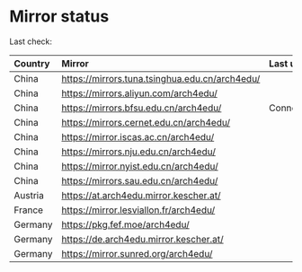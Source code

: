 <script src="./time.js"></script>
# Mirror status
Last check: <script type="text/javascript">localize(1743607561.9162173);</script>

|Country|Mirror|Last update|
|:------|:-----|:----------|
|China|https://mirrors.tuna.tsinghua.edu.cn/arch4edu/|<script type="text/javascript">localize(1743576266);</script>|
|China|https://mirrors.aliyun.com/arch4edu/|<script type="text/javascript">localize(1743576266);</script>|
|China|https://mirrors.bfsu.edu.cn/arch4edu/|ConnectionError|
|China|https://mirrors.cernet.edu.cn/arch4edu/|<script type="text/javascript">localize(1743576266);</script>|
|China|https://mirror.iscas.ac.cn/arch4edu/|<script type="text/javascript">localize(1743576266);</script>|
|China|https://mirrors.nju.edu.cn/arch4edu/|<script type="text/javascript">localize(1743490118);</script>|
|China|https://mirror.nyist.edu.cn/arch4edu/|<script type="text/javascript">localize(1743576266);</script>|
|China|https://mirrors.sau.edu.cn/arch4edu/|<script type="text/javascript">localize(1731653531);</script>|
|Austria|https://at.arch4edu.mirror.kescher.at/|<script type="text/javascript">localize(1743576266);</script>|
|France|https://mirror.lesviallon.fr/arch4edu/|<script type="text/javascript">localize(1743576266);</script>|
|Germany|https://pkg.fef.moe/arch4edu/|<script type="text/javascript">localize(1743576266);</script>|
|Germany|https://de.arch4edu.mirror.kescher.at/|<script type="text/javascript">localize(1743576266);</script>|
|Germany|https://mirror.sunred.org/arch4edu/|<script type="text/javascript">localize(1743576266);</script>|

<script src="./tablefilter/tablefilter.js"></script>
<script src="./table.js"></script>